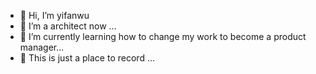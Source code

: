 - 👋 Hi, I’m yifanwu
- 👀 I’m a architect now ...
- 🌱 I’m currently learning how to change my work to become a product manager...
- 💞️ This is just a place to record  ...



